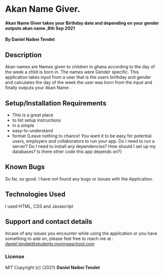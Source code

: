 # Akan Name Giver.
#### Akan Name Giver takes your Birthday date and depending on your gender outputs akan name ,8th Sep 2021
#### By **Daniel Naibei Tendet**
## Description
Akan names are Names given to children in ghana according to the day of the week a child is born in.
The names were Gender specific.
This application takes input from a user that is the users birthday and gender and calculates the day of the week the user was born from the input and finally outputs your Akan Name .

## Setup/Installation Requirements
* This is a great place
* to list setup instructions
* in a simple
* easy-to-understand
* format
{Leave nothing to chance! You want it to be easy for potential users, employers and collaborators to run your app. Do I need to run a server? Do I need to install any dependencies? How should I set up my databases? Is there other code this app depends on?}
## Known Bugs
So far, so good. I have not found any bugs or issues with the Application.
## Technologies Used
I used HTML, CSS and Javascript 
## Support and contact details
Incase of any issues you encounter while using the application or you have something to add on,
please feel free to reach me at : daniel.tendet@students.moringaschool.com 
### License
*MIT*
Copyright (c) {2021} **Daniel Naibei Tendet**
